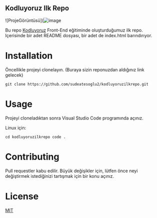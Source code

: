 ## Kodluyoruz Ilk Repo

![ProjeGörüntüsü](![image](https://user-images.githubusercontent.com/106230756/170861996-bc76a448-f1c2-4f9c-b60f-7e629be9af5c.png)

Bu repo [Kodluyoruz](https://www.kodluyoruz.org/) Front-End eğitiminde oluşturduğumuz ilk repo. Içerisinde bir adet README dosyası, bir adet de index.html barındırıyor.

# Installation

Öncellikle projeyi clonelayın. (Buraya sizin reponuzdan aldığınız link gelecek)

`git clone https://github.com/sudeatesoglu2/kodluyoruzilkrepo.git`

# Usage

Projeyi cloneladıktan sonra Visual Studio Code programında açınız.

Linux için:

```cd kodluyoruzilkrepo code . ```

# Contributing 

Pull requestler kabu edilir. Büyük değişikler için, lütfen önce neyi değiştirmek istediğinizi tartışmak için bir konu açınız.

# License

[MIT]()

